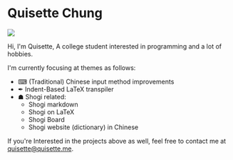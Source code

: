 # Quisette Chung

![](https://github-readme-stats.vercel.app/api?username=Quisette&show_icons=true&theme=dark&count_private=true&show_icons=true)

Hi, I'm Quisette, A college student interested in programming and a lot of hobbies.

I'm currently focusing at themes as follows:
* ⌨ (Traditional) Chinese input method improvements
* ✒ Indent-Based LaTeX transpiler
* ☗ Shogi related:
  * Shogi markdown
  * Shogi on LaTeX
  * Shogi Board
  * Shogi website (dictionary) in Chinese  


If you're Interested in the projects above as well, feel free to contact me at [quisette@quisette.me](mailto:quisette@quisette.me).
